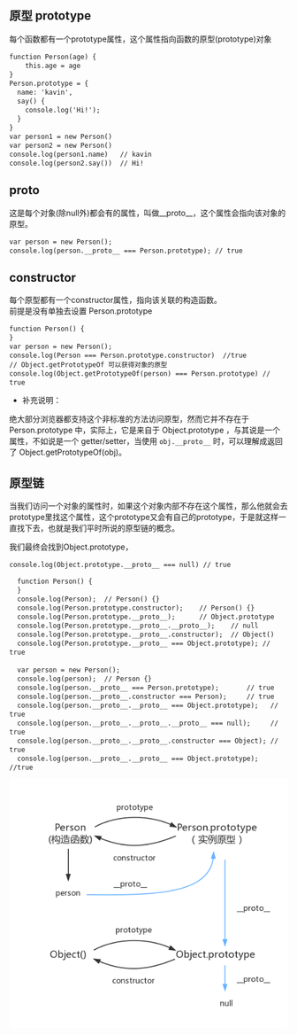 ## 原型 prototype

每个函数都有一个prototype属性，这个属性指向函数的原型(prototype)对象

```
function Person(age) {
    this.age = age       
}
Person.prototype = {
  name: 'kavin',
  say() {
    console.log('Hi!');
  }
}
var person1 = new Person()
var person2 = new Person()
console.log(person1.name)   // kavin
console.log(person2.say())  // Hi!
```

## __proto__

这是每个对象(除null外)都会有的属性，叫做__proto__，这个属性会指向该对象的原型。

```
var person = new Person();
console.log(person.__proto__ === Person.prototype); // true
```

## constructor

每个原型都有一个constructor属性，指向该关联的构造函数。   
前提是没有单独去设置 Person.prototype

```
function Person() {
}
var person = new Person();
console.log(Person === Person.prototype.constructor)  //true
// Object.getPrototypeOf 可以获得对象的原型
console.log(Object.getPrototypeOf(person) === Person.prototype) // true
```

* 补充说明：

绝大部分浏览器都支持这个非标准的方法访问原型，然而它并不存在于 Person.prototype 中，实际上，它是来自于 Object.prototype ，与其说是一个属性，不如说是一个 getter/setter，当使用 `obj.__proto__` 时，可以理解成返回了 Object.getPrototypeOf(obj)。



## 原型链

当我们访问一个对象的属性时，如果这个对象内部不存在这个属性，那么他就会去prototype里找这个属性，这个prototype又会有自己的prototype，于是就这样一直找下去，也就是我们平时所说的原型链的概念。

我们最终会找到Object.prototype，
```
console.log(Object.prototype.__proto__ === null) // true
```

```
  function Person() {
  }
  console.log(Person);  // Person() {}
  console.log(Person.prototype.constructor);    // Person() {}
  console.log(Person.prototype.__proto__);      // Object.prototype
  console.log(Person.prototype.__proto__.__proto__);    // null
  console.log(Person.prototype.__proto__.constructor);  // Object()
  console.log(Person.prototype.__proto__ === Object.prototype); // true

  var person = new Person();
  console.log(person);  // Person {}
  console.log(person.__proto__ === Person.prototype);       // true
  console.log(person.__proto__.constructor === Person);     // true
  console.log(person.__proto__.__proto__ === Object.prototype);   // true
  console.log(person.__proto__.__proto__.__proto__ === null);     // true
  console.log(person.__proto__.__proto__.constructor === Object); // true
  console.log(person.__proto__.__proto__ === Object.prototype);   //true
```

![avatar](/imgs/prototype.png)